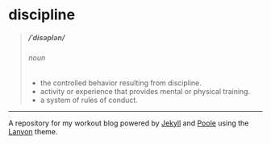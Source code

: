 # discipline
> ##### /ˈdisəplən/ 
> ###### *noun*
> + the controlled behavior resulting from discipline.
> + activity or experience that provides mental or physical training.
> + a system of rules of conduct.

-----

A repository for my workout blog powered by [Jekyll](https://github.com/jekyll/jekyll) and [Poole](https://github.com/poole/poole) using the [Lanyon](https://github.com/poole/lanyon) theme.
